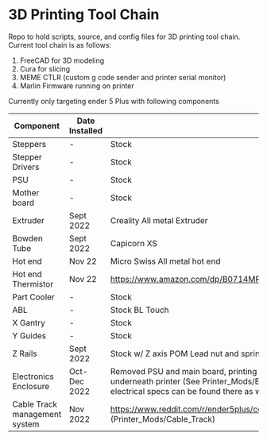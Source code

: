 # 3D Printing Tool Chain
Repo to hold scripts, source, and config files for 3D printing tool chain. 
Current tool chain is as follows:

1) FreeCAD for 3D modeling
2) Cura for slicing
3) MEME CTLR (custom g code sender and printer serial monitor)
4) Marlin Firmware running on printer

Currently only targeting ender 5 Plus with following components

| Component | Date Installed | Comment |
| --- | --- | --- |
| Steppers | - | Stock |
| Stepper Drivers | - | Stock |
| PSU | - | Stock |
| Mother board | - | Stock |
| Extruder | Sept 2022 | Creality All metal Extruder |
| Bowden Tube | Sept 2022 | Capicorn XS |
| Hot end | Nov 22 | Micro Swiss All metal hot end |
| Hot end Thermistor | Nov 22 | https://www.amazon.com/dp/B0714MR5BC?psc=1&ref=ppx_yo2ov_dt_b_product_details |
| Part Cooler | - | Stock |
| ABL | - | Stock BL Touch |
| X Gantry | - | Stock |
| Y Guides | - | Stock |
| Z Rails | Sept 2022 | Stock w/ Z axis POM Lead nut and spring |
| Electronics Enclosure | Oct-Dec 2022 | Removed PSU and main board, printing custom enclosure to move electronics out from underneath printer (See Printer_Mods/Electric_Enclosure. Wiring diagrams as well as electrical specs can be found there as well). |
| Cable Track management system | Nov 2022 | https://www.reddit.com/r/ender5plus/comments/so2ulf/ender_5_plus_cable_chain_solution/ (Printer_Mods/Cable_Track)|